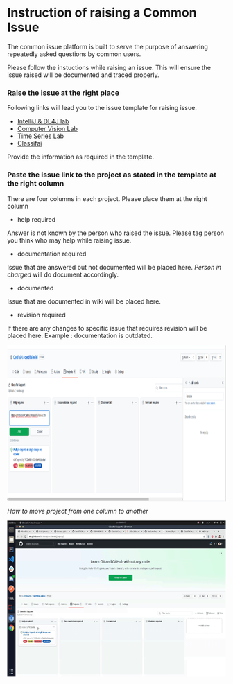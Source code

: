 # Instruction of raising a Common Issue
The common issue platform is built to serve the purpose of answering repeatedly asked questions by common users.

Please follow the instuctions while raising an issue. This will ensure the issue raised will be documented and traced properly.

### Raise the issue at the right place
Following links will lead you to the issue template for raising issue. 
- [IntelliJ & DL4J lab]()
- [Computer Vision Lab]()
- [Time Series Lab]()
- [Classifai]()

Provide the information as required in the template.

### Paste the issue link to the project as stated in the template at the right column
There are four columns in each project. Please place them at the right column
- help required
  
Answer is not known by the person who raised the issue. Please tag person you think who may help while raising issue.
- documentation required
  
Issue that are answered but not documented will be placed here. *Person in charged* will do document accordingly.
- documented
  
Issue that are documented in wiki will be placed here.
- revision required

If there are any changes to specific issue that requires revision will be placed here.
Example : documentation is outdated.

<p align="center">
  <img align="middle" width="650" height="360" src="0.png"/>
</p>

*How to move project from one column to another*

<p align="center">
  <img align="middle" width="650" height="360" src="0.gif"/>
</p>
